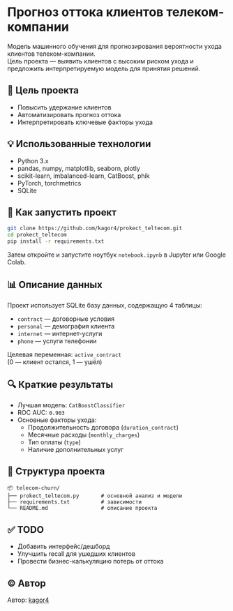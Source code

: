 # Прогноз оттока клиентов телеком-компании

Модель машинного обучения для прогнозирования вероятности ухода клиентов телеком-компании.  
Цель проекта — выявить клиентов с высоким риском ухода и предложить интерпретируемую модель для принятия решений.

## 🎯 Цель проекта

- Повысить удержание клиентов
- Автоматизировать прогноз оттока
- Интерпретировать ключевые факторы ухода

## 💡 Использованные технологии

- Python 3.x
- pandas, numpy, matplotlib, seaborn, plotly
- scikit-learn, imbalanced-learn, CatBoost, phik
- PyTorch, torchmetrics
- SQLite

## 🧪 Как запустить проект

```bash
git clone https://github.com/kagor4/prokect_teltecom.git
cd prokect_teltecom
pip install -r requirements.txt
```

Затем откройте и запустите ноутбук `notebook.ipynb` в Jupyter или Google Colab.

## 📊 Описание данных

Проект использует SQLite базу данных, содержащую 4 таблицы:
- `contract` — договорные условия
- `personal` — демография клиента
- `internet` — интернет-услуги
- `phone` — услуги телефонии

Целевая переменная: `active_contract`  
(0 — клиент остался, 1 — ушёл)

## 🔍 Краткие результаты

- Лучшая модель: `CatBoostClassifier`
- ROC AUC: `0.903`
- Основные факторы ухода:
  - Продолжительность договора (`duration_contract`)
  - Месячные расходы (`monthly_charges`)
  - Тип оплаты (`type`)
  - Наличие дополнительных услуг

## 📁 Структура проекта

```
📦 telecom-churn/
├── prokect_teltecom.py       # основной анализ и модели
├── requirements.txt          # зависимости
└── README.md                 # описание проекта
```

## ✅ TODO

- Добавить интерфейс/дешборд
- Улучшить recall для ушедших клиентов
- Провести бизнес-калькуляцию потерь от оттока

## © Автор

Автор: [kagor4](https://github.com/kagor4)
